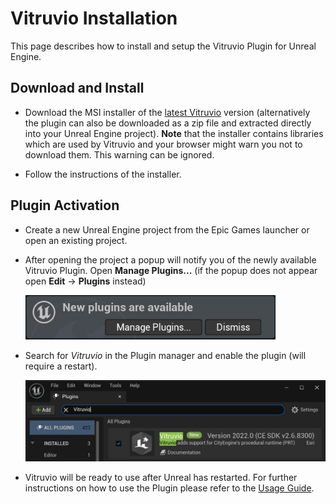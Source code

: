 # Vitruvio Installation

This page describes how to install and setup the Vitruvio Plugin for Unreal Engine.

## Download and Install

* Download the MSI installer of the [latest Vitruvio](https://github.com/Esri/vitruvio/releases/latest) version (alternatively the plugin can also be downloaded as a zip file and extracted directly into your Unreal Engine project). **Note** that the installer contains libraries which are used by Vitruvio and your browser might warn you not to download them. This warning can be ignored.

* Follow the instructions of the installer.

## Plugin Activation

* Create a new Unreal Engine project from the Epic Games launcher or open an existing project.

* After opening the project a popup will notify you of the newly available Vitruvio Plugin. Open **Manage Plugins...** (if the popup does not appear open **Edit** &rarr; **Plugins** instead)
  
  <img src="img/new_plugins.jpg" width="400">

* Search for *Vitruvio* in the Plugin manager and enable the plugin (will require a restart).
  
  <img src="img/enable_vitruvio.jpg" width="600">

* Vitruvio will be ready to use after Unreal has restarted. For further instructions on how to use the Plugin please refer to the [Usage Guide](usage.md).
